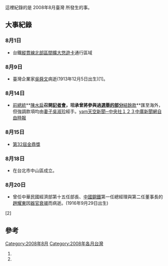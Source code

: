 這裡紀錄的是 2008年8月臺灣 所發生的事。

## 大事紀錄

### 8月1日

  - 台鐵[縱貫線北部區間擴大](../Page/縱貫線_\(北段\).md "wikilink")[悠遊卡](../Page/悠遊卡.md "wikilink")通行區域

### 8月9日

  - 臺灣企業家[吳舜文](../Page/吳舜文.md "wikilink")病逝(1913年12月5日出生)\[1\]。

### 8月14日

  - [前總統](../Page/中華民國總統.md "wikilink")**[陳水扁](https://zh.wikipedia.org/wiki/陳水扁 "wikilink")**召開[記者會](https://zh.wikipedia.org/wiki/記者會 "wikilink")，坦承曾將參與過[選舉的部分](https://zh.wikipedia.org/wiki/台灣選舉 "wikilink")**[結餘款](https://zh.wikipedia.org/wiki/選舉結餘款 "wikilink")**匯至海外，但強調款項均由[妻子](../Page/妻子.md "wikilink")[吳淑珍](../Page/吳淑珍.md "wikilink")經手。[yam天空新聞─中央社１](http://news.yam.com/cna/politics/200808/20080814140953.html)[２](http://news.yam.com/cna/politics/200808/20080814140809.html)[３](http://news.yam.com/cna/society/200808/20080814141020.html)[中廣新聞網](http://news.yam.com/bcc/politics/200808/20080814140738.html)[自由時報](https://web.archive.org/web/20081011014459/http://www.libertytimes.com.tw/2008/new/aug/15/today-t1.htm)

### 8月15日

  - [第32屆金鼎獎](../Page/金鼎獎.md "wikilink")

### 8月18日

  - 在台北市中山區成立。

### 8月20日

  - 曾任中華民國經濟部第十五任部長、[中國鋼鐵](../Page/中國鋼鐵.md "wikilink")第一任總經理與第二任董事長的[趙耀東](../Page/趙耀東.md "wikilink")因[器官衰竭](../Page/器官衰竭.md "wikilink")而病逝。(1916年9月29日出生)

\[2\]

## 參考

[Category:2008年8月](https://zh.wikipedia.org/wiki/Category:2008年8月 "wikilink") [Category:2008年各月台灣](https://zh.wikipedia.org/wiki/Category:2008年各月台灣 "wikilink")

1.
2.